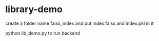 # library-demo

create a folder name faiss_index and put index.faiss and index.pkl in it

python lib_demo.py to run backend
